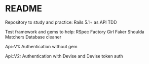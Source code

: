 # README

Repository to study and practice: 
  Rails 5.1+ as API
  TDD
  
Test framework and gems to help:
  RSpec
  Factory Girl
  Faker
  Shoulda Matchers
  Database cleaner
  
Api::V1:
  Authentication without gem

Api::V2:
  Authentication with Devise and Devise token auth
  
